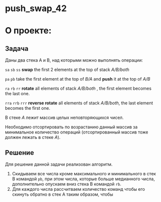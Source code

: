 # push_swap_42
О проекте:
============
Задача
------------
Даны два стека A и B, над которыми можно выполнять операции:

`sa` `sb` `ss` __swap__ the first 2 elements at the top of stack _A/B/both_

`pa` `pb` take the first element at the top of _B/A_ and __push__ it at the top of _A/B_

`ra` `rb` `rr` __rotate__ all elements of stack _A/B/both_ , the first element becomes the last one.

`rra` `rrb` `rrr` __reverse rotate__ all elements of stack _A/B/both_, the last element becomes the first one.

В стеке _A_ лежит массив целых неповторяющихся чисел.

Необходимо отсортировать по возрастанию данный массив за минимальное количество операций (отсортированный массив
тоже должен лежать в стеке _A_).

Решение
------------
Для решение данной задачи реализован алгоритм.
1) Скидываем все числа кроме максимального и минимального в стек B командой `pb`, при этом числа, которые больше медианного числа, дополнительно опускаем вниз стека B командой  `rb`.
2) Для каждого числа рассчитваем количество команд чтобы его скинуть обратно в стек A таким образом, чтобы  
